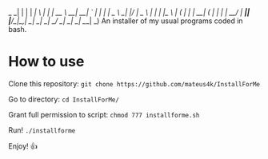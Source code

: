    _ _|            |          |  |   ___|              \  |        | 
     |  __ \   __| __|  _` |  |  |   |     _ \   __|  |\/ |   _ \  | 
     |  |   |\__ \ |   (   |  |  |   __|  (   | |     |   |   __/ _| 
   ___|_|  _|____/\__|\__,_| _| _|  _|   \___/ _|    _|  _| \___| _) 
An installer of my usual programs coded in bash.

# How to use
Clone this repository:
`git chone https://github.com/mateus4k/InstallForMe`

Go to directory:
`cd InstallForMe/`

Grant full permission to script:
`chmod 777 installforme.sh`

Run!
`./installforme`

Enjoy! :+1:
